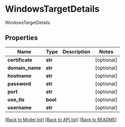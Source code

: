 # WindowsTargetDetails

WindowsTargetDetails
## Properties
Name | Type | Description | Notes
------------ | ------------- | ------------- | -------------
**certificate** | **str** |  | [optional] 
**domain_name** | **str** |  | [optional] 
**hostname** | **str** |  | [optional] 
**password** | **str** |  | [optional] 
**port** | **str** |  | [optional] 
**use_tls** | **bool** |  | [optional] 
**username** | **str** |  | [optional] 

[[Back to Model list]](../README.md#documentation-for-models) [[Back to API list]](../README.md#documentation-for-api-endpoints) [[Back to README]](../README.md)


